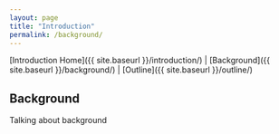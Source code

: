 ```yaml
---
layout: page
title: "Introduction"
permalink: /background/
---
```



[Introduction Home]({{ site.baseurl }}/introduction/) |  [Background]({{ site.baseurl }}/background/) |  [Outline]({{ site.baseurl }}/outline/)

## Background

Talking about background
